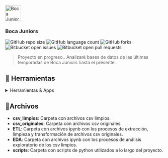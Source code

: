 <div>
  <div alig=left>
    <img src="https://img.icons8.com/?size=100&id=R0uh9mxQ2jsH&format=png&color=000000" alt="Boca Juniors" height=50 width=50/> 
    <h3>Boca Juniors</h3>
</div>

![GitHub repo size](https://img.shields.io/github/repo-size/nikuvi/BocaJuniors?style=for-the-badge)
![GitHub language count](https://img.shields.io/github/languages/count/nikuvi/BocaJuniors?style=for-the-badge)
![GitHub forks](https://img.shields.io/github/forks/nikuvi/BocaJuniors?style=for-the-badge)
![Bitbucket open issues](https://img.shields.io/bitbucket/issues/nikuvi/BocaJuniors?style=for-the-badge)
![Bitbucket open pull requests](https://img.shields.io/bitbucket/pr-raw/nikuvi/BocaJuniors?style=for-the-badge)

> Proyecto en progreso..
> Analizaré bases de datos de las últimas temporadas de Boca Juniors hasta el presente.

<!-- TechStack -->
## :space_invader: Herramientas

<details>
  <summary>Herramientas & Apps</summary>
  <ul>
    <img src="https://img.shields.io/badge/power_bi-F2C811?style=for-the-badge&logo=powerbi&logoColor=black"><a href="https://app.powerbi.com/"></a>
    <img src="https://img.shields.io/badge/power_bi-F2C802?style=for-the-badge&logo=tableau&logoColor=black"><a href="https://www.tableau.com/"></a>
    <img src="https://img.shields.io/badge/python-ADD8E6?style=for-the-badge&logo=python&logoColor=black"><a href="https://www.python.org/"></a>
    <img src="https://img.shields.io/badge/sql-FFF9C4?style=for-the-badge&logo=sql&logoColor=black"><a href="https://www.microsoft.com/en-us/sql-server/sql-server-downloads"></a>
  </ul>
</details>

## 📁Archivos

- **csv_limpios**: Carpeta con archivos csv limpios.
- **csv_originales**: Carpeta con archivos csv originales.
- **ETL**: Carpeta con archivos ipynb con los procesos de extracción, limpieza y transformación de archivos csv originales.
- **EDA**: Carpeta con archivos ipynb con los procesos de análisis exploratorio de los csv limpios.
- **scripts**: Carpeta con scripts de python utilizados a lo largo del proyecto.



